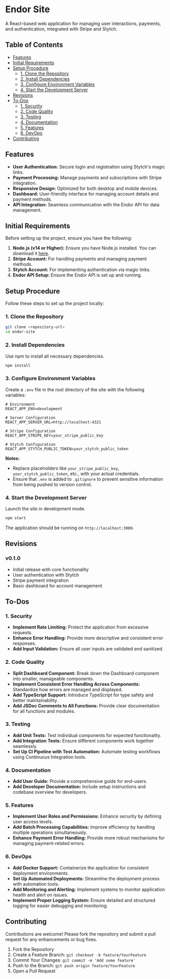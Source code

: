 # Endor Site

A React-based web application for managing user interactions, payments, and authentication, integrated with Stripe and Stytch.

## Table of Contents

- [Features](#features)
- [Initial Requirements](#initial-requirements)
- [Setup Procedure](#setup-procedure)
  - [1. Clone the Repository](#1-clone-the-repository)
  - [2. Install Dependencies](#2-install-dependencies)
  - [3. Configure Environment Variables](#3-configure-environment-variables)
  - [4. Start the Development Server](#4-start-the-development-server)
- [Revisions](#revisions)
- [To-Dos](#to-dos)
  - [1. Security](#1-security)
  - [2. Code Quality](#2-code-quality)
  - [3. Testing](#3-testing)
  - [4. Documentation](#4-documentation)
  - [5. Features](#5-features)
  - [6. DevOps](#6-devops)
- [Contributing](#contributing)

## Features

- **User Authentication:** Secure login and registration using Stytch's magic links.
- **Payment Processing:** Manage payments and subscriptions with Stripe integration.
- **Responsive Design:** Optimized for both desktop and mobile devices.
- **Dashboard:** User-friendly interface for managing account details and payment methods.
- **API Integration:** Seamless communication with the Endor API for data management.

## Initial Requirements

Before setting up the project, ensure you have the following:

1. **Node.js (v14 or Higher):** Ensure you have Node.js installed. You can download it [here](https://nodejs.org/).
2. **Stripe Account:** For handling payments and managing payment methods.
3. **Stytch Account:** For implementing authentication via magic links.
4. **Endor API Setup:** Ensure the Endor API is set up and running.

## Setup Procedure

Follow these steps to set up the project locally:

### 1. Clone the Repository

```bash
git clone <repository-url>
cd endor-site
```

### 2. Install Dependencies

Use npm to install all necessary dependencies.

```bash
npm install
```

### 3. Configure Environment Variables

Create a `.env` file in the root directory of the site with the following variables:

```env
# Environment
REACT_APP_ENV=development

# Server Configuration
REACT_APP_SERVER_URL=http://localhost:4321

# Stripe Configuration
REACT_APP_STRIPE_KEY=your_stripe_public_key

# Stytch Configuration
REACT_APP_STYTCH_PUBLIC_TOKEN=your_stytch_public_token
```

**Notes:**

- Replace placeholders like `your_stripe_public_key`, `your_stytch_public_token`, etc., with your actual credentials.
- Ensure that `.env` is added to `.gitignore` to prevent sensitive information from being pushed to version control.

### 4. Start the Development Server

Launch the site in development mode.

```bash
npm start
```

The application should be running on `http://localhost:3000`.

##

## Revisions

### v0.1.0

- Initial release with core functionality
- User authentication with Stytch
- Stripe payment integration
- Basic dashboard for account management

## To-Dos

### 1. Security

- **Implement Rate Limiting:** Protect the application from excessive requests.
- **Enhance Error Handling:** Provide more descriptive and consistent error responses.
- **Add Input Validation:** Ensure all user inputs are validated and sanitized.

### 2. Code Quality

- **Split Dashboard Component:** Break down the Dashboard component into smaller, manageable components.
- **Implement Consistent Error Handling Across Components:** Standardize how errors are managed and displayed.
- **Add TypeScript Support:** Introduce TypeScript for type safety and better maintainability.
- **Add JSDoc Comments to All Functions:** Provide clear documentation for all functions and modules.

### 3. Testing

- **Add Unit Tests:** Test individual components for expected functionality.
- **Add Integration Tests:** Ensure different components work together seamlessly.
- **Set Up CI Pipeline with Test Automation:** Automate testing workflows using Continuous Integration tools.

### 4. Documentation

- **Add User Guide:** Provide a comprehensive guide for end-users.
- **Add Developer Documentation:** Include setup instructions and codebase overview for developers.

### 5. Features

- **Implement User Roles and Permissions:** Enhance security by defining user access levels.
- **Add Batch Processing Capabilities:** Improve efficiency by handling multiple operations simultaneously.
- **Enhance Payment Error Handling:** Provide more robust mechanisms for managing payment-related errors.

### 6. DevOps

- **Add Docker Support:** Containerize the application for consistent deployment environments.
- **Set Up Automated Deployments:** Streamline the deployment process with automation tools.
- **Add Monitoring and Alerting:** Implement systems to monitor application health and alert on issues.
- **Implement Proper Logging System:** Ensure detailed and structured logging for easier debugging and monitoring.

## Contributing

Contributions are welcome! Please fork the repository and submit a pull request for any enhancements or bug fixes.

1. Fork the Repository
2. Create a Feature Branch: `git checkout -b feature/YourFeature`
3. Commit Your Changes: `git commit -m 'Add some feature'`
4. Push to the Branch: `git push origin feature/YourFeature`
5. Open a Pull Request